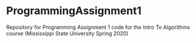 # ProgrammingAssignment1
Repository for Programming Assignment 1 code for the Intro To Algorithms course (Mississippi State University Spring 2020)
